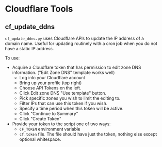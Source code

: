 # Cloudflare Tools

## cf_update_ddns

`cf_update_ddns.py` uses Cloudflare APIs to update the IP address of a domain name.
Useful for updating routinely with a cron job when you do not have a static IP address.

To use:
 * Acquire a Cloudflare token that has permission to edit zone DNS information. ("Edit Zone DNS" template works well)
   * Log into your Cloudflare account
   * Bring up your profile (top right)
   * Choose API Tokens on the left.
   * Click Edit zone DNS "Use template" button.
   * Pick specific zones you wish to limit the editing to.
   * Filter IPs that can use this token if you wish.
   * Specify a time period when this token will be active.
   * Click "Continue to Summary"
   * Click "Create Token"
 * Provide your token to the script one of two ways:
   * `CF_TOKEN` environment variable
   * `cf.token` file. The file should have just the token, nothing else except optional whitespace.
